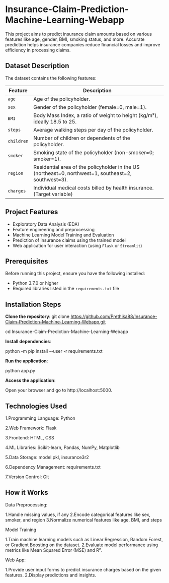 # Insurance-Claim-Prediction-Machine-Learning-Webapp

This project aims to predict insurance claim amounts based on various features like age, gender, BMI, smoking status, and more. Accurate prediction helps insurance companies reduce financial losses and improve efficiency in processing claims.

## Dataset Description
The dataset contains the following features:

| Feature    | Description                                                                 |
|------------|-----------------------------------------------------------------------------|
| `age`      | Age of the policyholder.                                                    |
| `sex`      | Gender of the policyholder (female=0, male=1).                              |
| `BMI`      | Body Mass Index, a ratio of weight to height (kg/m²), ideally 18.5 to 25.   |
| `steps`    | Average walking steps per day of the policyholder.                          |
| `children` | Number of children or dependents of the policyholder.                       |
| `smoker`   | Smoking state of the policyholder (non-smoker=0; smoker=1).                 |
| `region`   | Residential area of the policyholder in the US (northeast=0, northwest=1, southeast=2, southwest=3). |
| `charges`  | Individual medical costs billed by health insurance. (Target variable)      |

## Project Features

- Exploratory Data Analysis (EDA)
- Feature engineering and preprocessing
- Machine Learning Model Training and Evaluation
- Prediction of insurance claims using the trained model
- Web application for user interaction (using `Flask` or `Streamlit`)

## Prerequisites

Before running this project, ensure you have the following installed:

- Python 3.7.0 or higher
- Required libraries listed in the `requirements.txt` file

## Installation Steps

**Clone the repository**:
   git clone https://github.com/Prethika88/Insurance-Claim-Prediction-Machine-Learning-Webapp.git
   
   cd Insurance-Claim-Prediction-Machine-Learning-Webapp
   
**Install dependencies**:
   
   python -m pip install --user -r requirements.txt
   
**Run the application**: 

  python app.py
  
**Access the application**:

  Open your browser and go to http://localhost:5000.

## Technologies Used
1.Programming Language: Python

2.Web Framework: Flask 

3.Frontend: HTML, CSS

4.ML Libraries: Scikit-learn, Pandas, NumPy, Matplotlib

5.Data Storage: model.pkl, insurance3r2 

6.Dependency Management: requirements.txt 

7.Version Control: Git 

## How it Works
Data Preprocessing:

1.Handle missing values, if any
2.Encode categorical features like sex, smoker, and region
3.Normalize numerical features like age, BMI, and steps

Model Training

1.Train machine learning models such as Linear Regression, Random Forest, or Gradient Boosting on the dataset.
2.Evaluate model performance using metrics like Mean Squared Error (MSE) and R².

Web App:

1.Provide user input forms to predict insurance charges based on the given features.
2.Display predictions and insights.


